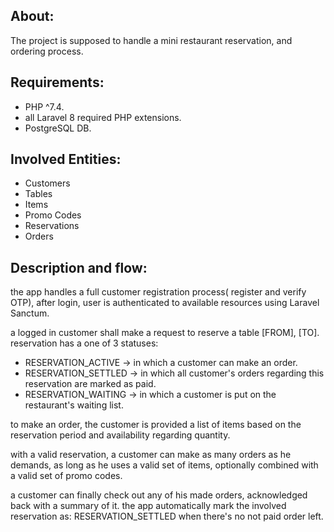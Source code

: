 [comment]: <> (<p align="center"><a href="https://laravel.com" target="_blank"><img src="https://raw.githubusercontent.com/laravel/art/master/logo-lockup/5%20SVG/2%20CMYK/1%20Full%20Color/laravel-logolockup-cmyk-red.svg" width="400"></a></p>)

[comment]: <> (<p align="center">)

[comment]: <> (<a href="https://travis-ci.org/laravel/framework"><img src="https://travis-ci.org/laravel/framework.svg" alt="Build Status"></a>)

[comment]: <> (<a href="https://packagist.org/packages/laravel/framework"><img src="https://img.shields.io/packagist/dt/laravel/framework" alt="Total Downloads"></a>)

[comment]: <> (<a href="https://packagist.org/packages/laravel/framework"><img src="https://img.shields.io/packagist/v/laravel/framework" alt="Latest Stable Version"></a>)

[comment]: <> (<a href="https://packagist.org/packages/laravel/framework"><img src="https://img.shields.io/packagist/l/laravel/framework" alt="License"></a>)

[comment]: <> (</p>)

## About:

The project is supposed to handle a mini restaurant reservation, and ordering process.

## Requirements:

- PHP ^7.4.
- all Laravel 8 required PHP extensions.
- PostgreSQL DB.

## Involved Entities:

- Customers
- Tables
- Items
- Promo Codes
- Reservations
- Orders

## Description and flow:
the app handles a full customer registration process( register and verify OTP), after login, user is authenticated to available resources using Laravel Sanctum.

a logged in customer shall make a request to reserve a table [FROM], [TO]. reservation has a one of 3 statuses:
- RESERVATION_ACTIVE -> in which a customer can make an order.
- RESERVATION_SETTLED -> in which all customer's orders regarding this reservation are marked as paid. 
- RESERVATION_WAITING -> in which a customer is put on the restaurant's waiting list. 

to make an order, the customer is provided a list of items based on the reservation period and availability regarding quantity.

with a valid reservation, a customer can make as many orders as he demands, as long as he uses a valid set of items, optionally combined with a valid set of promo codes.

a customer can finally check out any of his made orders, acknowledged back with a summary of it.
the app automatically mark the involved reservation as: RESERVATION_SETTLED when there's no not paid order left.
